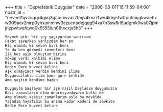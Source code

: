 +++
title = "Deprefabrik Duygular"
date = "2008-08-01T16:11:59-04:00"
nostr_id = "nevent1qvzqqqr4guq3gamnwvaz7tmjv4kxz7fwv4khyefw0puh5qgkwaehxw309aex2mrp0yhxummnw3ezucnpdejqqg94xa7p3sw8rl8udgmk0ws07jpmjnzpwhvqfqwq0k5555luh68tvcxju5h5"
+++

```
Sevmek gibi bir şey yaşıyordum sanırsam
Fakat severken yanlızdım her an
Hiç olmadı ki seven biri beni
Ya da ben görmedi sevenleri beni
İlk kez aşık olmuştum birine
Söküp verdi kalbimi elime
Hiç olmadı ki seven biri beni
Dedim Emre kuvvet beline
Aşk olmayınca verdim kendimi ilime
Duygusuzluktu ilim bana göre belkide
Ama şaştım kendime bazen

Duyguyla başlayan bir işe nasıl başladım duygusuzca
Bazı zamanlarım oldu depresyondaydım belki de
Ama olmadı aşksız zamanlarım asla bu mevkîde
Yaşadım hayatımın bu anına kadar kederi de zevkide
Dedim Emre kuvvet beline
```

